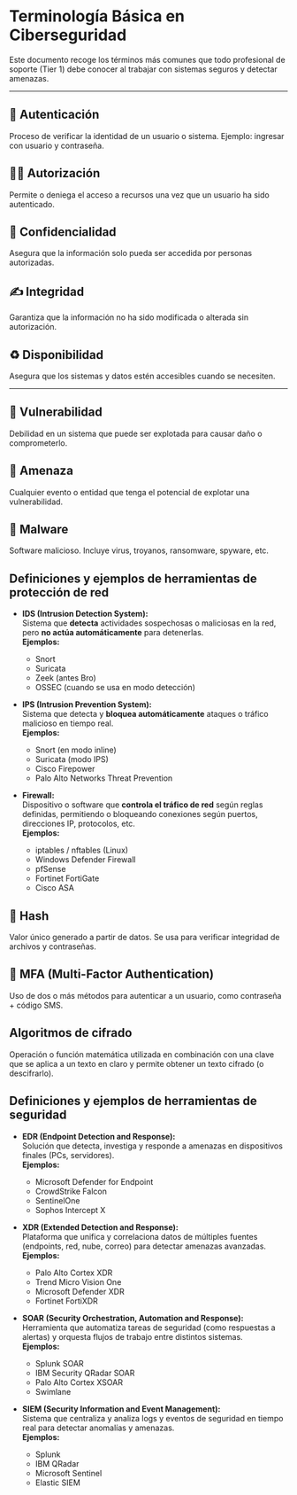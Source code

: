 
# Terminología Básica en Ciberseguridad

Este documento recoge los términos más comunes que todo profesional de soporte (Tier 1) debe conocer al trabajar con sistemas seguros y detectar amenazas.

---

## 🔐 Autenticación
Proceso de verificar la identidad de un usuario o sistema. Ejemplo: ingresar con usuario y contraseña.

## 🧑‍💻 Autorización
Permite o deniega el acceso a recursos una vez que un usuario ha sido autenticado.

## 📂 Confidencialidad
Asegura que la información solo pueda ser accedida por personas autorizadas.

## ✍️ Integridad
Garantiza que la información no ha sido modificada o alterada sin autorización.

## ♻️ Disponibilidad
Asegura que los sistemas y datos estén accesibles cuando se necesiten.

---

## 🐛 Vulnerabilidad
Debilidad en un sistema que puede ser explotada para causar daño o comprometerlo.

## 🎯 Amenaza
Cualquier evento o entidad que tenga el potencial de explotar una vulnerabilidad.

## 🦠 Malware
Software malicioso. Incluye virus, troyanos, ransomware, spyware, etc.

## Definiciones y ejemplos de herramientas de protección de red

- **IDS (Intrusion Detection System):**  
  Sistema que **detecta** actividades sospechosas o maliciosas en la red, pero **no actúa automáticamente** para detenerlas.  
  **Ejemplos:**  
  - Snort  
  - Suricata  
  - Zeek (antes Bro)  
  - OSSEC (cuando se usa en modo detección)

- **IPS (Intrusion Prevention System):**  
  Sistema que detecta y **bloquea automáticamente** ataques o tráfico malicioso en tiempo real.  
  **Ejemplos:**  
  - Snort (en modo inline)  
  - Suricata (modo IPS)  
  - Cisco Firepower  
  - Palo Alto Networks Threat Prevention

- **Firewall:**  
  Dispositivo o software que **controla el tráfico de red** según reglas definidas, permitiendo o bloqueando conexiones según puertos, direcciones IP, protocolos, etc.  
  **Ejemplos:**  
  - iptables / nftables (Linux)  
  - Windows Defender Firewall  
  - pfSense  
  - Fortinet FortiGate  
  - Cisco ASA  


## 🧬 Hash
Valor único generado a partir de datos. Se usa para verificar integridad de archivos y contraseñas.

## 🔐 MFA (Multi-Factor Authentication)
Uso de dos o más métodos para autenticar a un usuario, como contraseña + código SMS.

## **Algoritmos de cifrado**

Operación o función matemática utilizada en combinación con una clave que se aplica a un texto en claro y permite obtener un texto cifrado (o descifrarlo).

## Definiciones y ejemplos de herramientas de seguridad

- **EDR (Endpoint Detection and Response):**  
  Solución que detecta, investiga y responde a amenazas en dispositivos finales (PCs, servidores).  
  **Ejemplos:**  
  - Microsoft Defender for Endpoint  
  - CrowdStrike Falcon  
  - SentinelOne  
  - Sophos Intercept X

- **XDR (Extended Detection and Response):**  
  Plataforma que unifica y correlaciona datos de múltiples fuentes (endpoints, red, nube, correo) para detectar amenazas avanzadas.  
  **Ejemplos:**  
  - Palo Alto Cortex XDR  
  - Trend Micro Vision One  
  - Microsoft Defender XDR  
  - Fortinet FortiXDR

- **SOAR (Security Orchestration, Automation and Response):**  
  Herramienta que automatiza tareas de seguridad (como respuestas a alertas) y orquesta flujos de trabajo entre distintos sistemas.  
  **Ejemplos:**  
  - Splunk SOAR  
  - IBM Security QRadar SOAR  
  - Palo Alto Cortex XSOAR  
  - Swimlane

- **SIEM (Security Information and Event Management):**  
  Sistema que centraliza y analiza logs y eventos de seguridad en tiempo real para detectar anomalías y amenazas.  
  **Ejemplos:**  
  - Splunk  
  - IBM QRadar  
  - Microsoft Sentinel  
  - Elastic SIEM  




